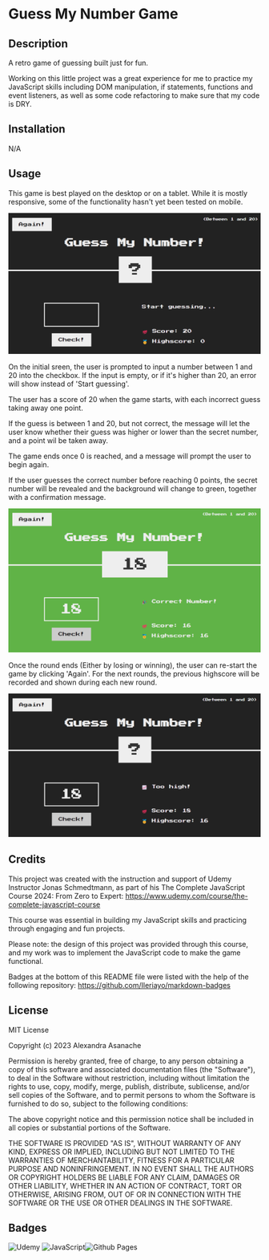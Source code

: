 # Guess My Number Game

## Description

A retro game of guessing built just for fun.

Working on this little project was a great experience for me to practice my JavaScript skills including DOM manipulation, if statements, functions and event listeners, as well as some code refactoring to make sure that my code is DRY.

## Installation

N/A

## Usage

This game is best played on the desktop or on a tablet. While it is mostly responsive, some of the functionality hasn't yet been tested on mobile.

![Initial screen of game](./images/screenshotOne.png)

On the initial sreen, the user is prompted to input a number between 1 and 20 into the checkbox. If the input is empty, or if it's higher than 20, an error will show instead of 'Start guessing'.

The user has a score of 20 when the game starts, with each incorrect guess taking away one point.

If the guess is between 1 and 20, but not correct, the message will let the user know whether their guess was higher or lower than the secret number, and a point wil be taken away.

The game ends once 0 is reached, and a message will prompt the user to begin again.

If the user guesses the correct number before reaching 0 points, the secret number will be revealed and the background will change to green, together with a confirmation message.

![Winning screen](./images/screenshotTwo.png)

Once the round ends (Either by losing or winning), the user can re-start the game by clicking 'Again'. For the next rounds, the previous highscore will be recorded and shown during each new round.

![New game in the same session with previous highscore showing](./images/screenshotThree.png)

## Credits

This project was created with the instruction and support of Udemy Instructor Jonas Schmedtmann, as part of his The Complete JavaScript Course 2024: From Zero to Expert:
https://www.udemy.com/course/the-complete-javascript-course

This course was essential in building my JavaScript skills and practicing through engaging and fun projects.

Please note: the design of this project was provided through this course, and my work was to implement the JavaScript code to make the game functional.

Badges at the bottom of this README file were listed with the help of the following repository: https://github.com/Ileriayo/markdown-badges

## License

MIT License

Copyright (c) 2023 Alexandra Asanache

Permission is hereby granted, free of charge, to any person obtaining a copy
of this software and associated documentation files (the "Software"), to deal
in the Software without restriction, including without limitation the rights
to use, copy, modify, merge, publish, distribute, sublicense, and/or sell
copies of the Software, and to permit persons to whom the Software is
furnished to do so, subject to the following conditions:

The above copyright notice and this permission notice shall be included in all
copies or substantial portions of the Software.

THE SOFTWARE IS PROVIDED "AS IS", WITHOUT WARRANTY OF ANY KIND, EXPRESS OR
IMPLIED, INCLUDING BUT NOT LIMITED TO THE WARRANTIES OF MERCHANTABILITY,
FITNESS FOR A PARTICULAR PURPOSE AND NONINFRINGEMENT. IN NO EVENT SHALL THE
AUTHORS OR COPYRIGHT HOLDERS BE LIABLE FOR ANY CLAIM, DAMAGES OR OTHER
LIABILITY, WHETHER IN AN ACTION OF CONTRACT, TORT OR OTHERWISE, ARISING FROM,
OUT OF OR IN CONNECTION WITH THE SOFTWARE OR THE USE OR OTHER DEALINGS IN THE
SOFTWARE.

## Badges

![Udemy](https://img.shields.io/badge/Udemy-A435F0?style=for-the-badge&logo=Udemy&logoColor=white) ![JavaScript](https://img.shields.io/badge/javascript-%23323330.svg?style=for-the-badge&logo=javascript&logoColor=%23F7DF1E)![Github Pages](https://img.shields.io/badge/github%20pages-121013?style=for-the-badge&logo=github&logoColor=white)
